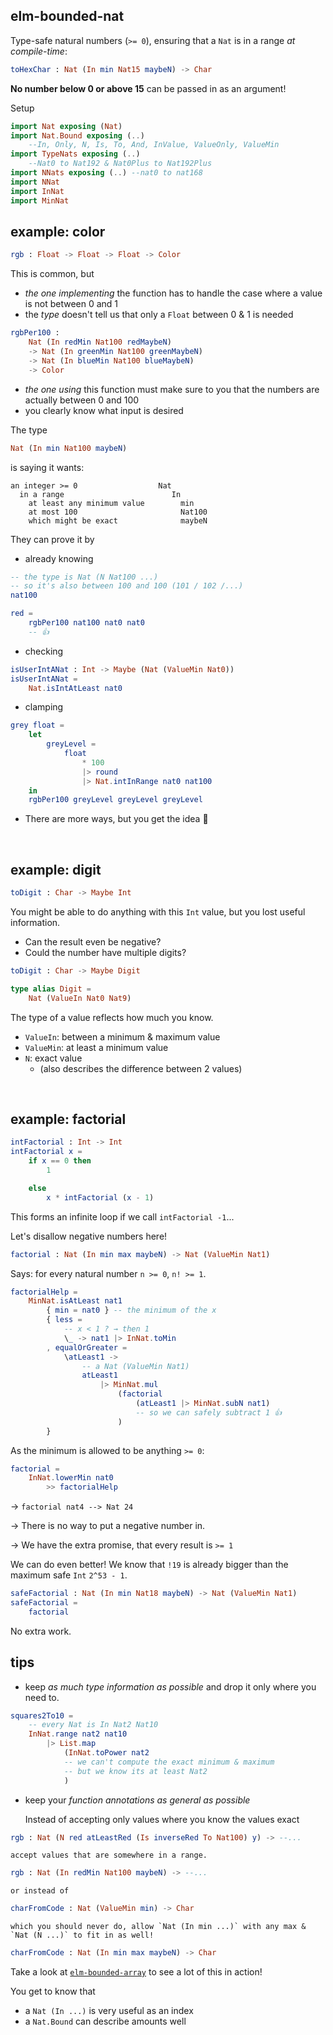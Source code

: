 ## elm-bounded-nat

Type-safe natural numbers (`>= 0`), ensuring that a `Nat` is in a range _at compile-time_:

```elm
toHexChar : Nat (In min Nat15 maybeN) -> Char
```

**No number below 0 or above 15** can be passed in as an argument!

Setup

```elm
import Nat exposing (Nat)
import Nat.Bound exposing (..)
    --In, Only, N, Is, To, And, InValue, ValueOnly, ValueMin
import TypeNats exposing (..)
    --Nat0 to Nat192 & Nat0Plus to Nat192Plus
import NNats exposing (..) --nat0 to nat168
import NNat
import InNat
import MinNat
```


## example: color

```elm
rgb : Float -> Float -> Float -> Color
```

This is common, but
- _the one implementing_ the function has to handle the case where a value is not between 0 and 1
- the _type_ doesn't tell us that only a `Float` between 0 & 1 is needed

```elm
rgbPer100 :
    Nat (In redMin Nat100 redMaybeN)
    -> Nat (In greenMin Nat100 greenMaybeN)
    -> Nat (In blueMin Nat100 blueMaybeN)
    -> Color
```
- _the one using_ this function must make sure to you that the numbers are actually between 0 and 100
- you clearly know what input is desired

The type
```elm
Nat (In min Nat100 maybeN)
```
is saying it wants:

```
an integer >= 0                  Nat          
  in a range                        In       
    at least any minimum value        min   
    at most 100                       Nat100
    which might be exact              maybeN
```


They can prove it by

- already knowing

```elm
-- the type is Nat (N Nat100 ...)
-- so it's also between 100 and 100 (101 / 102 /...)
nat100

red =
    rgbPer100 nat100 nat0 nat0
    -- 👍
```
- checking

```elm
isUserIntANat : Int -> Maybe (Nat (ValueMin Nat0))
isUserIntANat =
    Nat.isIntAtLeast nat0
```
- clamping

```elm
grey float =
    let
        greyLevel =
            float
                * 100
                |> round
                |> Nat.intInRange nat0 nat100
    in
    rgbPer100 greyLevel greyLevel greyLevel
```

- There are more ways, but you get the idea 🙂

&emsp;


## example: digit

```elm
toDigit : Char -> Maybe Int
```

You might be able to do anything with this `Int` value, but you lost useful information.

- Can the result even be negative?
- Could the number have multiple digits?

```elm
toDigit : Char -> Maybe Digit

type alias Digit =
    Nat (ValueIn Nat0 Nat9)
```

The type of a value reflects how much you know.

- `ValueIn`: between a minimum & maximum value
- `ValueMin`: at least a minimum value
- `N`: exact value
    - (also describes the difference between 2 values)


&emsp;


## example: factorial

```elm
intFactorial : Int -> Int
intFactorial x =
    if x == 0 then
        1

    else
        x * intFactorial (x - 1)
```

This forms an infinite loop if we call `intFactorial -1`...

Let's disallow negative numbers here!

```elm
factorial : Nat (In min max maybeN) -> Nat (ValueMin Nat1)
```
Says: for every natural number `n >= 0`, `n! >= 1`.
```elm
factorialHelp =
    MinNat.isAtLeast nat1
        { min = nat0 } -- the minimum of the x
        { less =
            -- x < 1 ? → then 1
            \_ -> nat1 |> InNat.toMin
        , equalOrGreater =
            \atLeast1 ->
                -- a Nat (ValueMin Nat1)
                atLeast1
                    |> MinNat.mul
                        (factorial
                            (atLeast1 |> MinNat.subN nat1)
                            -- so we can safely subtract 1 👍
                        )
        }
```
As the minimum is allowed to be anything `>= 0`:
```elm
factorial =
    InNat.lowerMin nat0
        >> factorialHelp
```

→ `factorial nat4 --> Nat 24`

→ There is no way to put a negative number in.

→ We have the extra promise, that every result is `>= 1`

We can do even better!
We know that `!19` is already bigger than the maximum safe `Int` `2^53 - 1`.

```elm
safeFactorial : Nat (In min Nat18 maybeN) -> Nat (ValueMin Nat1)
safeFactorial =
    factorial
```

No extra work.


## tips

- keep _as much type information as possible_ and drop it only where you need to.
```elm
squares2To10 =
    -- every Nat is In Nat2 Nat10
    InNat.range nat2 nat10
        |> List.map
            (InNat.toPower nat2
            -- we can't compute the exact minimum & maximum
            -- but we know its at least Nat2
            )
```
- keep your _function annotations as general as possible_
    
    Instead of accepting only values where you know the values exact
```elm
rgb : Nat (N red atLeastRed (Is inverseRed To Nat100) y) -> --...
```
    accept values that are somewhere in a range.
```elm
rgb : Nat (In redMin Nat100 maybeN) -> --...
```
    or instead of
```elm
charFromCode : Nat (ValueMin min) -> Char
```
    which you should never do, allow `Nat (In min ...)` with any max & `Nat (N ...)` to fit in as well!
```elm
charFromCode : Nat (In min max maybeN) -> Char
```

Take a look at [`elm-bounded-array`][bounded-array] to see a lot of this in action!

You get to know that
- a `Nat (In ...)` is very useful as an index
- a `Nat.Bound` can describe amounts well

[bounded-array]: https://package.elm-lang.org/packages/indique/elm-bounded-array/latest/
